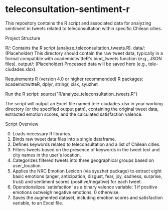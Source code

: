 # teleconsultation-sentiment-r
This repository contains the R script and associated data for analyzing sentiment in tweets related to teleconsultation within specific Chilean cities. 

Project Structure

R/: Contains the R script (analyze_teleconsultation_tweets.R).
data/: (Placeholder) This directory should contain the raw tweet data, typically in a format compatible with academictwitteR's bind_tweets function (e.g., JSON files).
output/: (Placeholder) Processed data will be saved here (e.g., tele-ciudades.xlsx).

Requirements
R (version 4.0 or higher recommended)
R packages: academictwitteR, dplyr, stringr, xlsx, syuzhet

Run the R script:
source("R/analyze_teleconsultation_tweets.R")

The script will output an Excel file named tele-ciudades.xlsx in your working directory (or the specified output path), containing the original tweet data, extracted emotion scores, and the calculated satisfaction valence.

Script Overview

0. Loads necessary R libraries.
1. Binds raw tweet data files into a single dataframe.
2. Defines keywords related to teleconsultation and a list of Chilean cities.
3. Filters tweets based on the presence of keywords in the tweet text and city names in the user's location.
4. Categorizes filtered tweets into three geographical groups based on user_location.
5. Applies the NRC Emotion Lexicon (via syuzhet package) to extract eight basic emotions (anger, anticipation, disgust, fear, joy, sadness, surprise, trust) and sentiment scores (positive/negative) for each tweet.
6. Operationalizes 'satisfaction' as a binary valence variable: 1 if positive emotions outweigh negative emotions, 0 otherwise.
7. Saves the augmented dataset, including emotion scores and satisfaction variable, to an Excel file.
   
